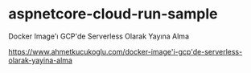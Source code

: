 # aspnetcore-cloud-run-sample

Docker Image'ı GCP'de Serverless Olarak Yayına Alma

https://www.ahmetkucukoglu.com/docker-image'i-gcp'de-serverless-olarak-yayina-alma
